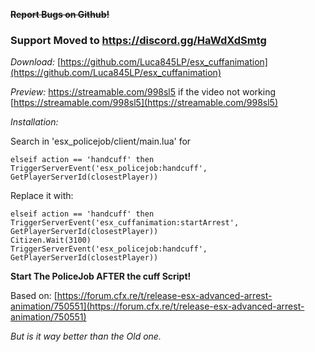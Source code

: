 ~~**Report Bugs on Github!**~~
### Support Moved to https://discord.gg/HaWdXdSmtg

*Download:* [https://github.com/Luca845LP/esx_cuffanimation](https://github.com/Luca845LP/esx_cuffanimation)

*Preview:*
https://streamable.com/998sl5
if the video not working [https://streamable.com/998sl5](https://streamable.com/998sl5)

*Installation:*

Search in 'esx_policejob/client/main.lua' for
```
elseif action == 'handcuff' then
TriggerServerEvent('esx_policejob:handcuff', GetPlayerServerId(closestPlayer))
```
Replace it with:
```
elseif action == 'handcuff' then
TriggerServerEvent('esx_cuffanimation:startArrest',
GetPlayerServerId(closestPlayer))
Citizen.Wait(3100)
TriggerServerEvent('esx_policejob:handcuff',
GetPlayerServerId(closestPlayer))
```

**Start The PoliceJob AFTER the cuff Script!**

Based on: [https://forum.cfx.re/t/release-esx-advanced-arrest-animation/750551](https://forum.cfx.re/t/release-esx-advanced-arrest-animation/750551)

*But is it way better than the Old one.*
